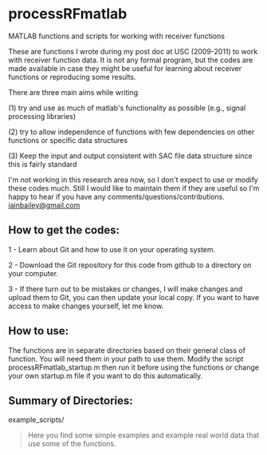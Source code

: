 processRFmatlab
===============

MATLAB functions and scripts for working with receiver functions

These are functions I wrote during my post doc at USC (2009-2011) to
work with receiver function data.  It is not any formal program, but
the codes are made available in case they might be useful for learning
about receiver functions or reproducing some results.

There are three main aims while writing

(1) try and use as much of matlab's functionality as possible (e.g.,
signal processing libraries)

(2) try to allow independence of functions with few dependencies on
other functions or specific data structures

(3) Keep the input and output consistent with SAC file data structure
since this is fairly standard

I'm not working in this research area now, so I don't expect to use or
modify these codes much.  Still I would like to maintain them if they
are useful so I'm happy to hear if you have any
comments/questions/contributions.  iainbailey@gmail.com


How to get the codes:
---------------------

1 - Learn about Git and how to use it on your operating system.

2 - Download the Git repository for this code from github to a
    directory on your computer.

3 - If there turn out to be mistakes or changes, I will make changes
    and upload them to Git, you can then update your local copy.  If
    you want to have access to make changes yourself, let me know.


How to use:
-----------

The functions are in separate directories based on their general class
of function.  You will need them in your path to use them. Modify the
script processRFmatlab_startup.m then run it before using the
functions or change your own startup.m file if you want to do this
automatically.


Summary of Directories:
-----------------------

example_scripts/

> Here you find some simple examples and example real world data that
use some of the functions.

